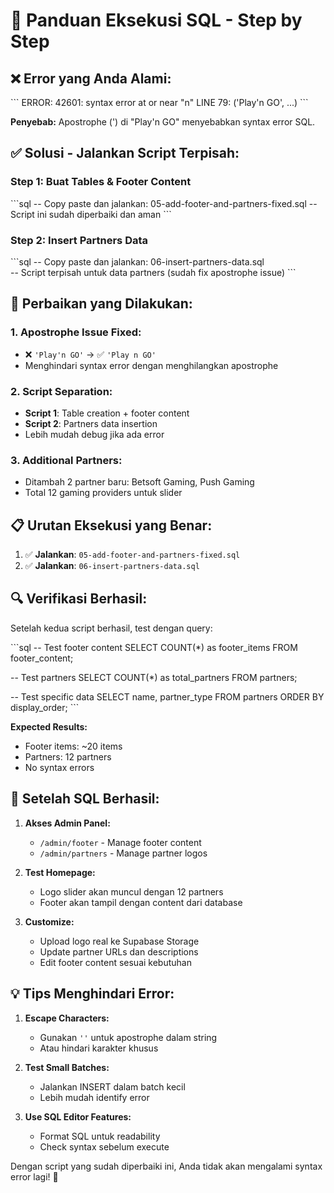 # 🔧 Panduan Eksekusi SQL - Step by Step

## ❌ **Error yang Anda Alami:**
\`\`\`
ERROR: 42601: syntax error at or near "n"
LINE 79: ('Play'n GO', ...)
\`\`\`

**Penyebab:** Apostrophe (') di "Play'n GO" menyebabkan syntax error SQL.

## ✅ **Solusi - Jalankan Script Terpisah:**

### **Step 1: Buat Tables & Footer Content**
\`\`\`sql
-- Copy paste dan jalankan: 05-add-footer-and-partners-fixed.sql
-- Script ini sudah diperbaiki dan aman
\`\`\`

### **Step 2: Insert Partners Data**
\`\`\`sql
-- Copy paste dan jalankan: 06-insert-partners-data.sql  
-- Script terpisah untuk data partners (sudah fix apostrophe issue)
\`\`\`

## 🎯 **Perbaikan yang Dilakukan:**

### **1. Apostrophe Issue Fixed:**
- ❌ `'Play'n GO'` → ✅ `'Play n GO'`
- Menghindari syntax error dengan menghilangkan apostrophe

### **2. Script Separation:**
- **Script 1**: Table creation + footer content
- **Script 2**: Partners data insertion
- Lebih mudah debug jika ada error

### **3. Additional Partners:**
- Ditambah 2 partner baru: Betsoft Gaming, Push Gaming
- Total 12 gaming providers untuk slider

## 📋 **Urutan Eksekusi yang Benar:**

1. ✅ **Jalankan**: `05-add-footer-and-partners-fixed.sql`
2. ✅ **Jalankan**: `06-insert-partners-data.sql`

## 🔍 **Verifikasi Berhasil:**

Setelah kedua script berhasil, test dengan query:

\`\`\`sql
-- Test footer content
SELECT COUNT(*) as footer_items FROM footer_content;

-- Test partners
SELECT COUNT(*) as total_partners FROM partners;

-- Test specific data
SELECT name, partner_type FROM partners ORDER BY display_order;
\`\`\`

**Expected Results:**
- Footer items: ~20 items
- Partners: 12 partners
- No syntax errors

## 🚀 **Setelah SQL Berhasil:**

1. **Akses Admin Panel:**
   - `/admin/footer` - Manage footer content
   - `/admin/partners` - Manage partner logos

2. **Test Homepage:**
   - Logo slider akan muncul dengan 12 partners
   - Footer akan tampil dengan content dari database

3. **Customize:**
   - Upload logo real ke Supabase Storage
   - Update partner URLs dan descriptions
   - Edit footer content sesuai kebutuhan

## 💡 **Tips Menghindari Error:**

1. **Escape Characters:**
   - Gunakan `''` untuk apostrophe dalam string
   - Atau hindari karakter khusus

2. **Test Small Batches:**
   - Jalankan INSERT dalam batch kecil
   - Lebih mudah identify error

3. **Use SQL Editor Features:**
   - Format SQL untuk readability
   - Check syntax sebelum execute

Dengan script yang sudah diperbaiki ini, Anda tidak akan mengalami syntax error lagi! 🎉
